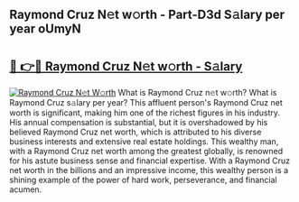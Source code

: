 ## Raymond Cruz N𝚎t w𝚘rth - Part-D3d S𝚊lary per year oUmyN

# <h2><a href="http://gc1zhz.nevu.top/?p=Raymond+Cruz">🔗 👉🔴 Raymond Cruz N𝚎t w𝚘rth - S𝚊lary</a></h2>

[![Raymond Cruz N𝚎t W𝚘rth](https://i.imgur.com/Oavwk0R.jpeg)](http://gc1zhz.nevu.top/?p=Raymond+Cruz)
What is Raymond Cruz n𝚎t w𝚘rth? What is Raymond Cruz s𝚊lary per year?
This affluent person's Raymond Cruz net worth is significant, making him one of the richest figures in his industry. His annual compensation is substantial, but it is overshadowed by his believed Raymond Cruz net worth, which is attributed to his diverse business interests and extensive real estate holdings. This wealthy man, with a Raymond Cruz net worth among the greatest globally, is renowned for his astute business sense and financial expertise. With a Raymond Cruz net worth in the billions and an impressive income, this wealthy person is a shining example of the power of hard work, perseverance, and financial acumen.
